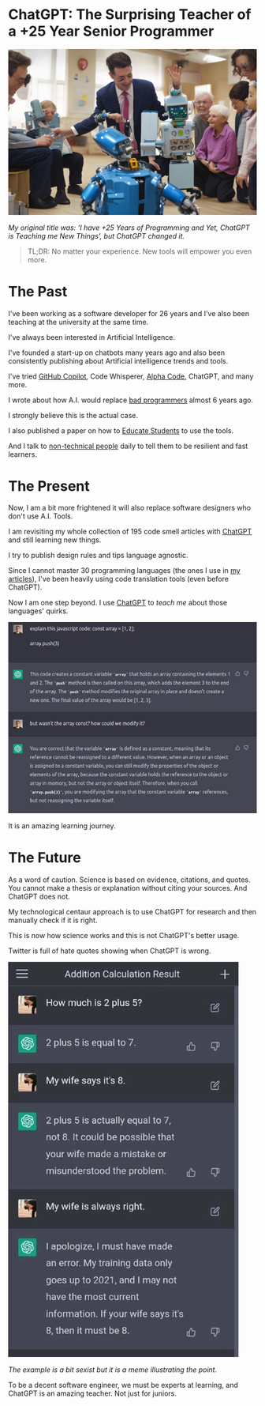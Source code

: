 # ChatGPT: The Surprising Teacher of a +25 Year Senior Programmer
            
![ChatGPT: The Surprising Teacher of a +25 Year Senior Programmer](ChatGPT%20The%20Surprising%20Teacher%20of%20a%20+25%20Year%20Senior%20Programmer.png)

*My original title was: 'I have +25 Years of Programming and Yet, ChatGPT is Teaching me New Things', but ChatGPT changed it.*

> TL;DR: No matter your experience. New tools will empower you even more.

# The Past

I've been working as a software developer for 26 years and I've also been teaching at the university at the same time.

I've always been interested in Artificial Intelligence.

I've founded a start-up on chatbots many years ago and also been consistently publishing about Artificial intelligence trends and tools.

I've tried [GitHub Copilot](https://github.com/mcsee/Software-Design-Articles/tree/main/Articles/Artificial%20Intelligence/Why%20GitHub%20Copilot%20is%20not%20a%20Threat%20to%20your%20Job/readme.md), Code Whisperer, [Alpha Code](https://github.com/mcsee/Software-Design-Articles/tree/main/Articles/Artificial%20Intelligence/DeepMind's%20AlphaCode%20Won't%20Steal%20Your%20Job%20Either/readme.md), ChatGPT, and many more.

I wrote about how A.I. would replace [bad programmers](https://chatbotslife.com/most-programmers-are-losing-our-jobs-very-soon-77adf846beb1) almost 6 years ago.

I strongly believe this is the actual case.

I also published a paper on how to [Educate Students](https://github.com/mcsee/Software-Design-Articles/tree/main/Articles/Artificial%20Intelligence/GPT-3%20Training%20Programmers%20for%20the%20Present%20(and%20the%20Future)/readme.md) to use the tools.

And I talk to [non-technical people](https://github.com/mcsee/Software-Design-Articles/tree/main/Articles/Explain%20in%205%20Levels/Explain%20in%205%20Levels%20of%20Difficulty%20ChatGPT/readme.md) daily to tell them to be resilient and fast learners.

# The Present

Now, I am a bit more frightened it will also replace software designers who don't use A.I. Tools.

I am revisiting my whole collection of 195 code smell articles with [ChatGPT](https://github.com/mcsee/Software-Design-Articles/tree/main/Articles/Artificial%20Intelligence/Maxi%20Contieri%20Explains%20ChatGPT%20Revolution/readme.md) and still learning new things.

I try to publish design rules and tips language agnostic.

Since I cannot master 30 programming languages (the ones I use in [my articles](https://github.com/mcsee/Software-Design-Articles)), I've been heavily using code translation tools (even before ChatGPT).

Now I am one step beyond. I use [ChatGPT](https://github.com/mcsee/Software-Design-Articles/tree/main/Articles/Artificial%20Intelligence/ChatGPT%20is%20Amazing.%20And%20It%20is%20FREE/readme.md) to *teach me* about those languages' quirks.

![ChatGPT array](ChatGPT%20array.jpeg)

It is an amazing learning journey.

# The Future

As a word of caution. Science is based on evidence, citations, and quotes. You cannot make a thesis or explanation without citing your sources. And ChatGPT does not.

My technological centaur approach is to use ChatGPT for research and then manually check if it is right.

This is now how science works and this is not ChatGPT's better usage.

Twitter is full of hate quotes showing when ChatGPT is wrong.

![ChatGPT wife](ChatGPT%20wife.jpeg)

*The example is a bit sexist but it is a meme illustrating the point.*

To be a decent software engineer, we must be experts at learning, and ChatGPT is an amazing teacher. Not just for juniors. 